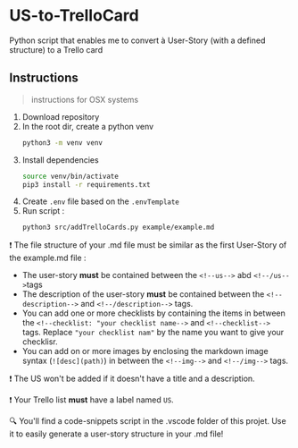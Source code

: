 # US-to-TrelloCard
Python script that enables me to convert à User-Story (with a defined structure) to a Trello card

## Instructions
> instructions for OSX systems

1. Download repository 
2. In the root dir, create a python venv 
    ```bash
    python3 -m venv venv
    ```
3. Install dependencies 
    ```bash
    source venv/bin/activate
    pip3 install -r requirements.txt
    ```
4. Create `.env` file based on the `.envTemplate`
5. Run script :
    ```bash
    python3 src/addTrelloCards.py example/example.md
    ```

❗️ The file structure of your .md file must be similar as the first User-Story of the example.md file : 

- The user-story **must** be contained between the `<!--us-->` abd `<!--/us-->`tags
- The description of the user-story **must** be contained between the `<!--description-->` and `<!--/description-->` tags.
- You can add one or more checklists by containing the items in between the  `<!--checklist: "your checklist name-->` and `<!--checklist-->` tags. Replace `"your checklist nam"` by the name you want to give your checklisr.
- You can add on or more images by enclosing the markdown image syntax (`![desc](path)`) in between the `<!--img-->` and `<!--/img-->` tags. 
  
❗️ The US won't be added if it doesn't have a title and a description.

❗️ Your Trello list **must** have a label named `US`.

🔍 You'll find a code-snippets script in the .vscode folder of this projet. Use it to easily generate a user-story structure in your .md file! 